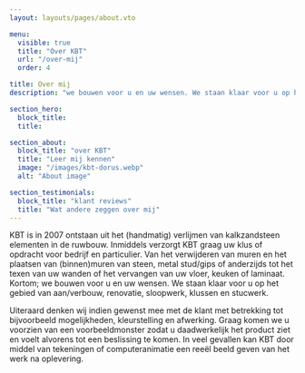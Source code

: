 ```yaml
---
layout: layouts/pages/about.vto

menu:
  visible: true
  title: "Over KBT"
  url: "/over-mij"
  order: 4

title: Over mij
description: "we bouwen voor u en uw wensen. We staan klaar voor u op het gebied van aan/verbouw, renovatie, sloopwerk, klussen en stucwerk."

section_hero:
  block_title:
  title:

section_about:
  block_title: "over KBT"
  title: "Leer mij kennen"
  image: "/images/kbt-dorus.webp"
  alt: "About image"

section_testimonials:
  block_title: "klant reviews"
  title: "Wat andere zeggen over mij"
---
```


KBT is in 2007 ontstaan uit het (handmatig) verlijmen van kalkzandsteen elementen in de ruwbouw. Inmiddels verzorgt KBT graag uw klus of opdracht voor bedrijf en particulier. Van het verwijderen van muren en het plaatsen van (binnen)muren van steen, metal stud/gips of anderzijds tot het texen van uw wanden of het vervangen van uw vloer, keuken of laminaat. Kortom; we bouwen voor u en uw wensen. We staan klaar voor u op het gebied van aan/verbouw, renovatie, sloopwerk, klussen en stucwerk.

Uiteraard denken wij indien gewenst mee met de klant met betrekking tot bijvoorbeeld mogelijkheden, kleurstelling en afwerking. Graag komen we u voorzien van een voorbeeldmonster zodat u daadwerkelijk het product ziet en voelt alvorens tot een beslissing te komen. In veel gevallen kan KBT door middel van tekeningen of computeranimatie een reeël beeld geven van het werk na oplevering.